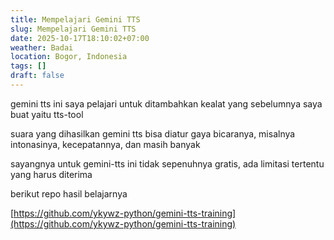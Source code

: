 ```yaml
---
title: Mempelajari Gemini TTS
slug: Mempelajari Gemini TTS
date: 2025-10-17T18:10:02+07:00
weather: Badai
location: Bogor, Indonesia
tags: []
draft: false
---
```


gemini tts ini saya pelajari untuk ditambahkan kealat yang sebelumnya saya buat yaitu tts-tool

suara yang dihasilkan gemini tts bisa diatur gaya bicaranya, misalnya intonasinya, kecepatannya, dan masih banyak

sayangnya untuk gemini-tts ini tidak sepenuhnya gratis, ada limitasi tertentu yang harus diterima

berikut repo hasil belajarnya

[https://github.com/ykywz-python/gemini-tts-training](https://github.com/ykywz-python/gemini-tts-training)